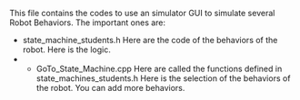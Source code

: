 This file contains the codes to use an simulator GUI to simulate several Robot Behaviors. The important ones are:
- state_machine_students.h
    Here are the code of the behaviors of the robot.
    Here is the logic.
-   - GoTo_State_Machine.cpp
    Here are called the functions defined in state_machines_students.h
    Here is the selection of the behaviors of the robot. You can add more behaviors.
